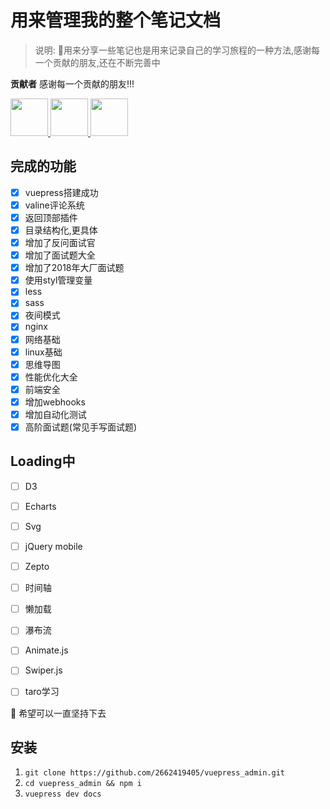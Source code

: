 # 用来管理我的整个笔记文档

> 说明: :100:用来分享一些笔记也是用来记录自己的学习旅程的一种方法,感谢每一个贡献的朋友,还在不断完善中

**贡献者** 感谢每一个贡献的朋友!!!
   
<a href="https://github.com/2209951505" target="_blank" >
    <img width=60 height="60" src="https://cdn.jsdelivr.net/gh/2662419405/imgPlus/89AAF7BBE667E8E89D4217B3104F4D6D.jpg">
</a>
<a href="https://github.com/lushengyunzuo" target="_blank">
    <img width=60 height="60" src="https://cdn.jsdelivr.net/gh/2662419405/imgPlus/chen.jpg">
</a>
<a href="https://github.com/Wangjiateng666" target="_blank">
    <img width=60 height="60" src="https://cdn.jsdelivr.net/gh/2662419405/imgPlus/5.jpg">
</a>

## 完成的功能

- [x] vuepress搭建成功
- [x] valine评论系统
- [x] 返回顶部插件
- [x] 目录结构化,更具体
- [x] 增加了反问面试官
- [x] 增加了面试题大全
- [x] 增加了2018年大厂面试题
- [x] 使用styl管理变量
- [x] less
- [x] sass
- [x] 夜间模式
- [x] nginx
- [x] 网络基础
- [x] linux基础
- [x] 思维导图
- [x] 性能优化大全
- [x] 前端安全
- [x] 增加webhooks
- [x] 增加自动化测试
- [x] 高阶面试题(常见手写面试题)

## Loading中

- [ ] D3
- [ ] Echarts
- [ ] Svg
- [ ] jQuery mobile
- [ ] Zepto
- [ ] 时间轴
- [ ] 懒加载
- [ ] 瀑布流
- [ ] Animate.js
- [ ] Swiper.js
- [ ] taro学习


:tada: 希望可以一直坚持下去

## 安装

1. `git clone https://github.com/2662419405/vuepress_admin.git`
2. `cd vuepress_admin && npm i`
3. `vuepress dev docs`